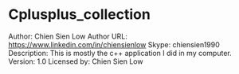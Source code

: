 # Cplusplus_collection
Author: Chien Sien Low 
Author URL: https://www.linkedin.com/in/chiensienlow 
Skype: chiensien1990 
Description: This is mostly the c++ application I did in my computer.
Version: 1.0 Licensed by: Chien Sien Low
